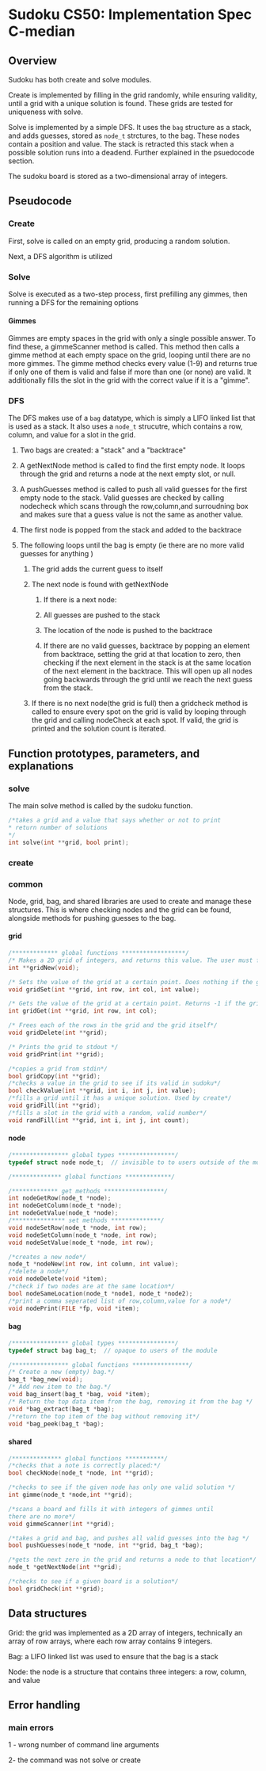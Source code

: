 # Sudoku CS50: Implementation Spec C-median

## Overview

Sudoku has both create and solve modules. 

Create is implemented by filling in the grid randomly, while ensuring validity, until a grid with a unique solution is found. These grids are tested for uniqueness with solve. 

Solve is implemented by a simple DFS. It uses the `bag` structure as a stack, and adds guesses, stored as `node_t` strctures, to the bag. These nodes contain a position and value. The stack is retracted this stack when a possible solution runs into a deadend. Further explained in the psuedocode section.

The sudoku board is stored as a two-dimensional array of integers. 

## Pseudocode

### Create

First, solve is called on an empty grid, producing a random solution.  
  
Next, a DFS algorithm is utilized 

### Solve

Solve is executed as a two-step process, first prefilling any gimmes, then running a DFS for the remaining options 

#### Gimmes

Gimmes are empty spaces in the grid with only a single possible answer. To find these, a gimmeScanner method is called. This method then calls a gimme method at each empty space on the grid, looping until there are no more gimmes. The gimme method checks every value (1-9) and returns true if only one of them is valid and false if more than one (or none) are valid. It additionally fills the slot in the grid with the correct value if it is a "gimme". 

### DFS 

The DFS makes use of a `bag` datatype, which is simply a LIFO linked list that is used as a stack. It also uses a `node_t` strucutre, which contains a row, column, and value for a slot in the grid. 

1. Two bags are created: a "stack" and a "backtrace" 

2. A getNextNode method is called to find the first empty node. It loops through the grid and returns a node at the next empty slot, or null.

3. A pushGuesses method is called to push all valid guesses for the first empty node to the stack. Valid guesses are checked by calling nodecheck which scans through the row,column,and surroudning box and makes sure that a guess value is not the same as another value.

4. The first node is popped from the stack and added to the backtrace 

5. The following loops until the bag is empty (ie there are no more valid guesses for anything )

    1. The grid adds the current guess to itself

    2. The next node is found with getNextNode

        1. If there is a next node: 
        
        2. All guesses are pushed to the stack

        3. The location of the node is pushed to the backtrace

        4. If there are no valid guesses, backtrace by popping an element from backtrace, setting the grid at that location to zero, then checking if the next element in the stack is at the same location of the next element in the backtrace. This will open up all nodes going backwards through the grid until we reach the next guess from the stack.

    3. If there is no next node(the grid is full) then a gridcheck method is called to ensure every spot on the grid is valid by looping through the grid and calling nodeCheck at each spot. If valid, the grid is printed and the solution count is iterated. 


## Function prototypes, parameters, and explanations

### solve

The main solve method is called by the sudoku function. 
```c
/*takes a grid and a value that says whether or not to print
* return number of solutions
*/
int solve(int **grid, bool print);
```
### create 

### common
Node, grid, bag, and shared libraries are used to create and manage these structures. This is where checking nodes and the grid can be found, alongside methods for pushing guesses to the bag. 

#### grid
```c
/************* global functions ******************/
/* Makes a 2D grid of integers, and returns this value. The user must free the grid or call gridDelete.*/
int **gridNew(void);

/* Sets the value of the grid at a certain point. Does nothing if the grid pointer is null.*/
void gridSet(int **grid, int row, int col, int value);

/* Gets the value of the grid at a certain point. Returns -1 if the grid pointer is null */
int gridGet(int **grid, int row, int col);

/* Frees each of the rows in the grid and the grid itself*/
void gridDelete(int **grid);

/* Prints the grid to stdout */
void gridPrint(int **grid);

/*copies a grid from stdin*/
bool gridCopy(int **grid);
/*checks a value in the grid to see if its valid in sudoku*/
bool checkValue(int **grid, int i, int j, int value); 
/*fills a grid until it has a unique solution. Used by create*/
void gridFill(int **grid);
/*fills a slot in the grid with a random, valid number*/
void randFill(int **grid, int i, int j, int count);
```

#### node 
```c
/**************** global types ****************/
typedef struct node node_t;  // invisible to to users outside of the module

/************** global functions *************/

/************* get methods *****************/
int nodeGetRow(node_t *node);
int nodeGetColumn(node_t *node);
int nodeGetValue(node_t *node);
/*************** set methods **************/
void nodeSetRow(node_t *node, int row);
void nodeSetColumn(node_t *node, int row);
void nodeSetValue(node_t *node, int row);

/*creates a new node*/
node_t *nodeNew(int row, int column, int value);
/*delete a node*/
void nodeDelete(void *item);
/*check if two nodes are at the same location*/
bool nodeSameLocation(node_t *node1, node_t *node2);
/*print a comma seperated list of row,column,value for a node*/
void nodePrint(FILE *fp, void *item);
```

#### bag 
```c
/**************** global types ****************/
typedef struct bag bag_t;  // opaque to users of the module

/**************** global functions ****************/
/* Create a new (empty) bag.*/
bag_t *bag_new(void);
/* Add new item to the bag.*/
void bag_insert(bag_t *bag, void *item);
/* Return the top data item from the bag, removing it from the bag */
void *bag_extract(bag_t *bag);
/*return the top item of the bag without removing it*/
void *bag_peek(bag_t *bag);
```
#### shared 
```c
/************** global functions ***********/
/*checks that a note is correctly placed:*/
bool checkNode(node_t *node, int **grid);

/*checks to see if the given node has only one valid solution */
int gimme(node_t *node,int **grid);

/*scans a board and fills it with integers of gimmes until
there are no more*/
void gimmeScanner(int **grid);

/*takes a grid and bag, and pushes all valid guesses into the bag */
bool pushGuesses(node_t *node, int **grid, bag_t *bag);

/*gets the next zero in the grid and returns a node to that location*/
node_t *getNextNode(int **grid);

/*checks to see if a given board is a solution*/
bool gridCheck(int **grid);
```

## Data structures

Grid: the grid was implemented as a 2D array of integers, technically an array of row arrays, where each row array contains 9 integers.

Bag: a LIFO linked list was used to ensure that the bag is a stack

Node: the node is a structure that contains three integers: a row, column, and value

## Error handling

### main errors

1 - wrong number of command line arguments

2- the command was not solve or create
